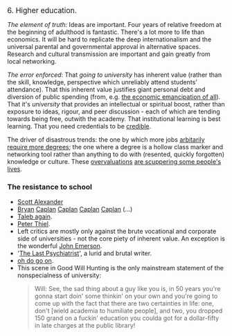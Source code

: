 <big>6. Higher education.</big><br>

<i>The element of truth</i>: Ideas are important. Four years of relative freedom at the beginning of adulthood is fantastic. There's a lot more to life than economics. It will be hard to replicate the deep internationalism and the universal parental and governmental approval in alternative spaces. Research and cultural transmission are important and gain greatly from local networking.

<i>The error enforced</i>: That <i>going to university</i> has inherent value (rather than the skill, knowledge, perspective which unreliably attend students' attendance). That this inherent value justifies giant personal debt and diversion of public spending (from, e.g. <a href="{{ubi}}">the economic emancipation of all</a>). That it's <i>university</i> that provides an intellectual or spiritual boost, rather than exposure to ideas, rigour, and peer discussion - each of which are tending towards being free, outwith the academy. That institutional learning is best learning. That you need credentials to be <a href="{{cred}}">credible</a>. 

The driver of disastrous trends: the one by which more jobs <a href="http://en.wikipedia.org/wiki/Credentialism_and_educational_inflation">arbitarily require more degrees</a>; the one where a degree is a hollow class marker and networking tool rather than anything to do with (resented, quickly forgotten) knowledge or culture. These <a href="http://blogs.darden.virginia.edu/deansblog/2014/10/the-trouble-is-crisis-and-critics-in-american-higher-education">overvaluations</a> <a href="http://www.usnews.com/education/best-global-universities/articles/2013/11/13/undergrads-around-the-world-face-student-loan-debt">are scuppering some people's lives</a>.<br>


<div class="accordion">
	<h3>The resistance to school</h3>
	<div>
	<ul>
		<li><a href="http://slatestarcodex.com/2014/05/23/ssc-gives-a-graduation-speech/">Scott Alexander</a></li>
		<li><a href="http://econlog.econlib.org/archives/2015/04/educational_sig_1.html">Bryan</a> <a href="http://econlog.econlib.org/archives/2007/03/page_one_of_my.html">Caplan</a> <a href="http://econlog.econlib.org/archives/2012/10/economic_models_1.html">Caplan</a> <a href="http://econlog.econlib.org/archives/2011/10/stably_wasteful.html">Caplan</a> <a href="http://econlog.econlib.org/archives/2012/06/toga_toga.html">Caplan</a> (...)</li>
		<li><a href="http://www.straitstimes.com/news/opinion/more-opinion-stories/story/too-much-education-bad-dont-over-educate-the-young-nassim-ta">Taleb again</a>.</li>
		<li><a href="http://www.washingtonpost.com/opinions/peter-thiel-thinking-too-highly-of-higher-ed/2014/11/21/f6758fba-70d4-11e4-893f-86bd390a3340_story.html">Peter Thiel</a>.</li>
		<li>Left critics are mostly only against the brute vocational and corporate side of universities - not the core piety of inherent value. An exception is the wonderful <a href="https://haquelebac.wordpress.com/les-erudits-maudits-2/">John Emerson</a>.</li>
		<li>'<a href="http://thelastpsychiatrist.com/2012/11/hipsters_on_food_stamps.html">The Last Psychiatrist</a>', a lurid and brutal writer.</li>
		<li><a href="http://slatestarcodex.com/2015/06/06/against-tulip-subsidies">oh do go on</a>.</li>
		<li>This scene in Good Will Hunting is the only mainstream statement of the nonspecialness of university:
		<blockquote>Will: See, the sad thing about a guy like you is, in 50 years you're gonna start doin' some thinkin' on your own and you're going to come up with the fact that there are two certainties in life: one, don't [wield academia to humiliate people], and two, you dropped 150 grand on a fuckin' education you coulda got for a dollar-fifty in late charges at the public library!</blockquote></li>
	</ul>
</div></div>

<br /><br />


